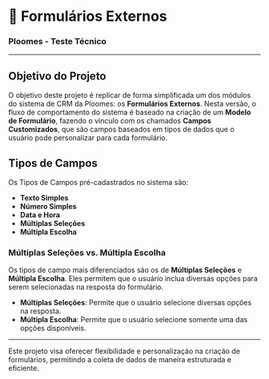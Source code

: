 # 📄 Formulários Externos
### Ploomes - Teste Técnico

---

## Objetivo do Projeto

O objetivo deste projeto é replicar de forma simplificada um dos módulos do sistema de CRM da Ploomes: os **Formulários Externos**. Nesta versão, o fluxo de comportamento do sistema é baseado na criação de um **Modelo de Formulário**, fazendo o vínculo com os chamados **Campos Customizados**, que são campos baseados em tipos de dados que o usuário pode personalizar para cada formulário.

## Tipos de Campos

Os Tipos de Campos pré-cadastrados no sistema são:

- **Texto Simples**
- **Número Simples**
- **Data e Hora**
- **Múltiplas Seleções**
- **Múltipla Escolha**

### Múltiplas Seleções vs. Múltipla Escolha

Os tipos de campo mais diferenciados são os de **Múltiplas Seleções** e **Múltipla Escolha**. Eles permitem que o usuário inclua diversas opções para serem selecionadas na resposta do formulário.

- **Múltiplas Seleções**: Permite que o usuário selecione diversas opções na resposta.
- **Múltipla Escolha**: Permite que o usuário selecione somente uma das opções disponíveis.

---

Este projeto visa oferecer flexibilidade e personalização na criação de formulários, permitindo a coleta de dados de maneira estruturada e eficiente.
